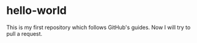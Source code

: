 # hello-world
This is my first repository which follows GitHub's guides.
Now I will try to pull a request. 
